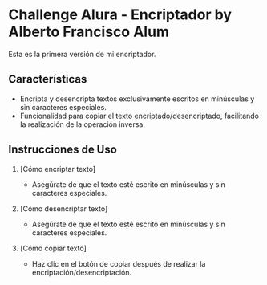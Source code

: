 # Challenge Alura - Encriptador by Alberto Francisco Alum

Esta es la primera versión de mi encriptador.

## Características

- Encripta y desencripta textos exclusivamente escritos en minúsculas y sin caracteres especiales.
- Funcionalidad para copiar el texto encriptado/desencriptado, facilitando la realización de la operación inversa.

## Instrucciones de Uso

1. [Cómo encriptar texto]
   - Asegúrate de que el texto esté escrito en minúsculas y sin caracteres especiales.

2. [Cómo desencriptar texto]
   - Asegúrate de que el texto esté escrito en minúsculas y sin caracteres especiales.

3. [Cómo copiar texto]
   - Haz clic en el botón de copiar después de realizar la encriptación/desencriptación.

